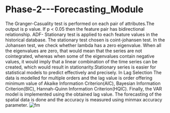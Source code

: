 # Phase-2---Forecasting_Module
The Granger-Casuality test is performed on each pair of attributes.The output is p value. If p < 0.05 then the feature pair has bidirectional relationship. ADF- Stationary test  is applied to each feature values in the historical database. The stationary test chosen is coint-johansen test. In the Johansen test, we check whether lambda has a zero eigenvalue. When all the eigenvalues are zero, that would mean that the series are not cointegrated, whereas when some of the eigenvalues contain negative values, it would imply that a linear combination of the time series can be created, which would result in stationarity.Stationary series is easier for statistical models to predict effectively and precisely. In Lag Selection The data is modelled for multiple orders and the lag value is order offering minimum value of Akaike Information Criterion(AIC), Bayesian Information Criterion(BIC), Hannah-Quinn Information Criterion(HQIC). Finally, the VAR model is implemented using the obtained lag value. The forecasting of the spatial data is done and the accuracy is measured using minmax accuracy parameter.
![fm](https://user-images.githubusercontent.com/62131312/175823598-6493947a-9ef6-4c62-903e-589e2aa7b4ca.png)
